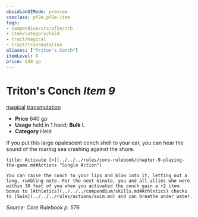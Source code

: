 ```yaml
---
obsidianUIMode: preview
cssclass: pf2e,pf2e-item
tags:
- compendium/src/pf2e/crb
- item/category/held
- trait/magical
- trait/transmutation
aliases: ["Triton's Conch"]
itemLevel: 9
price: 640 gp
---
```

# Triton's Conch *Item 9*  
[magical](../../../rules/traits/magical.md)  [transmutation](../../../rules/traits/transmutation.md)  

- **Price** 640 gp
- **Usage** held in 1 hand; **Bulk** L
- **Category** Held

If you put this large opalescent conch shell to your ear, you can hear the sound of the roaring sea crashing against the shore.

```ad-embed-ability
title: Activate [>](../../../rules/core-rulebook/chapter-9-playing-the-game.md#Actions "Single Action")

You can raise the conch to your lips and blow into it, letting out a long, rumbling note. For the next minute, you and all allies who were within 30 feet of you when you activated the conch gain a +2 item bonus to [Athletics](../../../compendium/skills.md#Athletics) checks to [Swim](../../../rules/actions/swim.md) and can breathe under water.
```

*Source: Core Rulebook p. 576*
